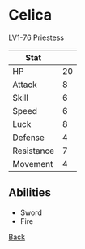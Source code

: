 # Celica

LV1-76 Priestess

| Stat       | <!-- --> |
| ---------- | -------- |
| HP         | 20       |
| Attack     | 8        |
| Skill      | 6        |
| Speed      | 6        |
| Luck       | 8        |
| Defense    | 4        |
| Resistance | 7        |
| Movement   | 4        |

## Abilities

- Sword
- Fire

[Back](README.md)
